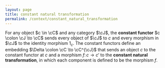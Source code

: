 ```yaml
---
layout: page
title: constant natural transformation
permalink: /context/constant_natural_transformation
---
```

For any object $c \in \cC$ and any  category $\cJ$, the **constant functor** $c \colon \cJ \to \cC$ sends every object of $\cJ$ to $c$ and every morphism in $\cJ$ to the identity morphism $1_c$. The constant functors define an embedding $\Delta \colon \cC \to \cC^{\cJ}$ that sends an object $c$ to the constant functor at $c$ and a morphism $f \colon c \to c'$ to the **constant natural transformation**, in which each component is defined to be the morphism $f$.
